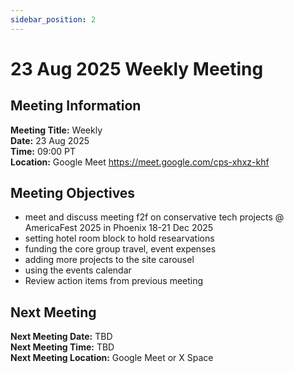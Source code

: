 ```yaml
---
sidebar_position: 2
---
```


# 23 Aug 2025 Weekly Meeting

## Meeting Information

**Meeting Title:** Weekly  
**Date:** 23 Aug 2025  
**Time:** 09:00 PT  
**Location:** Google Meet https://meet.google.com/cps-xhxz-khf

## Meeting Objectives

- meet and discuss meeting f2f on conservative tech projects @ AmericaFest 2025 in Phoenix 18-21 Dec 2025
- setting hotel room block to hold researvations
- funding the core group travel, event expenses
- adding more projects to the site carousel
- using the events calendar
- Review action items from previous meeting

## Next Meeting

**Next Meeting Date:** TBD  
**Next Meeting Time:** TBD  
**Next Meeting Location:** Google Meet or X Space 
